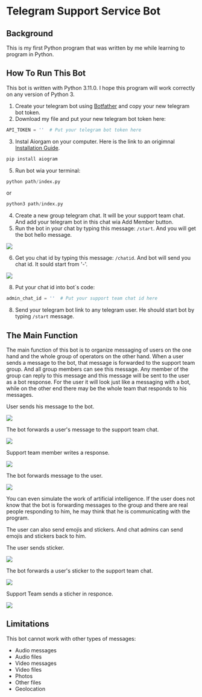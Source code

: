 # Telegram Support Service Bot #
## Background ##
This is my first Python program that was written by me while learning to program in Python.

## How To Run This Bot ##
This bot is written with Python 3.11.0. I hope this program will work correctly on any version of Python 3.

1. Create your telegram bot using [Botfather](https://t.me/BotFather) and copy your new telegram bot token.
2. Download my file and put your new telegram bot token here:

```python
API_TOKEN = ''  # Put your telegram bot token here
```

3. Instal Aiorgam on your computer. Here is the link to an origimnal [Installation Guide](https://docs.aiogram.dev/en/latest/install.html).

```python
pip install aiogram
```

5. Run bot wia your terminal:


```python
python path/index.py
```

or

```python
python3 path/index.py
```
        
4. Create a new group telegram chat. It will be your support team chat. And add your telegram bot in this chat wia Add Member button.
5. Run the bot in your chat by typing this message: `/start`. And you will get the bot hello message.

![](https://drive.google.com/uc?export=download&id=1UTzM_98dCq4ckqxbuURSZqiHpZrITvAw)

6. Get you chat id by typing this message: `/chatid`. And bot will send you chat id. It sould start from '-'.

![](https://drive.google.com/uc?export=download&id=1nRexDfeDYLCBmGUg4tRHw2kmqZrFjJfb)

8. Put your chat id into bot`s code:

```python
admin_chat_id = ''  # Put your support team chat id here
```
        
8. Send your telegram bot link to any telegram user. He should start bot by typing `/start` message.

## The Main Function ##

The main function of this bot is to organize messaging of users on the one hand and the whole group of operators on the other hand. When a user sends a message to the bot, that message is forwarded to the support team group. And all group members can see this message. Any member of the group can reply to this message and this message will be sent to the user as a bot response. For the user it will look just like a messaging with a bot, while on the other end there may be the whole team that responds to his messages.

User sends his message to the bot.

![](https://drive.google.com/uc?export=download&id=1TDcL4T4g9CyPntxKYeaFIeLNMkyMtqSN)

The bot forwards a user's message to the support team chat.

![](https://drive.google.com/uc?export=download&id=1dJ64YniIZHSOBUk4l9lLXvSR5Sfx5BSw)

Support team member writes a response.

![](https://drive.google.com/uc?export=download&id=1u2ay8NWA9Ztg4wzpKKirtXO3nM1WYaHt)

The bot forwards message to the user.

![](https://drive.google.com/uc?export=download&id=1dJ3R-8ukCBdk6qM7o5zKFKha7DgKeO7z)

You can even simulate the work of artificial intelligence. If the user does not know that the bot is forwarding messages to the group and there are real people responding to him, he may think that he is communicating with the program.

The user can also send emojis and stickers. And chat admins can send emojis and stickers back to him.

The user sends sticker.

![](https://drive.google.com/uc?export=download&id=15r5mRvXModNw8adbrHu5RV5jKtkJx34n)

The bot forwards a user's sticker to the support team chat.

![](https://drive.google.com/uc?export=download&id=1AOn95h6ogF__cqrDrnQ91TcuYoLhin5L)

Support Team sends a sticher in responce.

![](https://drive.google.com/uc?export=download&id=1H1NJ_Z4Cd46HiQk0o7q3E22D2tkK8uon)

## Limitations ##

This bot cannot work with other types of messages:
- Audio messages
- Audio files
- Video messages
- Video files
- Photos
- Other files
- Geolocation
